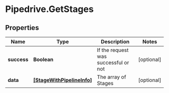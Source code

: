 # Pipedrive.GetStages

## Properties

Name | Type | Description | Notes
------------ | ------------- | ------------- | -------------
**success** | **Boolean** | If the request was successful or not | [optional] 
**data** | [**[StageWithPipelineInfo]**](StageWithPipelineInfo.md) | The array of Stages | [optional] 


